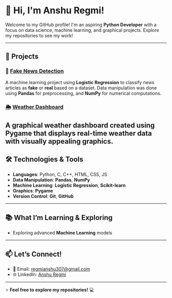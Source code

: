 # 👋 Hi, I'm Anshu Regmi!

Welcome to my GitHub profile! I'm an aspiring **Python Developer** with a focus on data science, machine learning, and graphical projects. Explore my repositories to see my work!

---

## 🚀 **Projects**

### 📰 [**Fake News Detection**](https://github.com/Techjourney15/fake-news-detection)
A machine learning project using **Logistic Regression** to classify news articles as **fake** or **real** based on a dataset. Data manipulation was done using **Pandas** for preprocessing, and **NumPy** for numerical computations.

### 🌦️ [**Weather Dashboard**](https://github.com/Techjourney15/weather-dashboard)
A graphical weather dashboard created using **Pygame** that displays real-time weather data with visually appealing graphics.
---
## 🛠️ **Technologies & Tools**

- **Languages**: Python, C, C++, HTML, CSS, JS
- **Data Manipulation**: **Pandas**, **NumPy**
- **Machine Learning**: **Logistic Regression**, **Scikit-learn**
- **Graphics**: **Pygame**
- **Version Control**: **Git**, **GitHub**
---
## 📚 **What I’m Learning & Exploring**

- Exploring advanced **Machine Learning** models
---
## 📫 **Let’s Connect!**

- 📧 Email: [regmianshu307@gmail.com](mailto:regmianshu307@gmail.com)
- 🌐 LinkedIn: [Anshu Regmi](https://www.linkedin.com/in/anshu-regmi-708b67317/)

---

⭐ **Feel free to explore my repositories!** 💻


